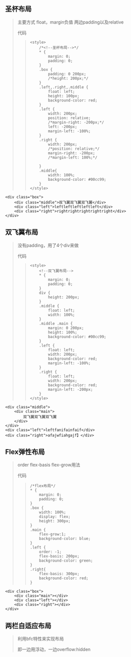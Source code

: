 ## 圣杯布局

> 主要方式  float，margin负值  两边padding以及relative
>
> 代码
>
> > ```
> > <style>
> >     /*<!--圣杯布局-->*/
> >     * {
> >         margin: 0;
> >         padding: 0;
> >     }
> >     .box {
> >         padding: 0 200px;
> >         /*height: 200px;*/
> >     }
> >     .left,.right,.middle {
> >         float: left;
> >         height: 100px;
> >         background-color: red;
> >     }
> >     .left {
> >         width: 200px;
> >         position: relative;
> >         /*margin-right: -200px;*/
> >         left: -200px;
> >         margin-left: -100%;
> >     }
> >     .right {
> >         width: 200px;
> >         /*position: relative;*/
> >         margin-right: -200px;
> >         /*margin-left: 100%;*/
> > 
> >     }
> >     .middle{
> >         width: 100%;
> >         background-color: #00cc99;
> >     }
> > </style>
> > ```

```
<div class="box">
    <div class="middle">双飞翼双飞翼双飞翼</div>
    <div class="left">leftleftleftleftleft</div>
    <div class="right">rightrightrightrightright</div>
</div>
```

## 双飞翼布局

> 没有padding，用了4个div来做
>
> 代码
>
> > ```
> > <style>
> >     <!--双飞翼布局-->
> >     * {
> >         margin: 0;
> >         padding: 0;
> >     }
> >     div {
> >         height: 200px;
> >     }
> >     .middle {
> >         float: left;
> >         width: 100%;
> >     }
> >     .middle .main {
> >         margin: 0 200px;
> >         height: 100%;
> >         background-color: #00cc99;
> >     }
> >     .left {
> >         float: left;
> >         width: 200px;
> >         background-color: red;
> >         margin-left: -100%;
> >     }
> >     .right {
> >         float: left;
> >         width: 200px;
> >         background-color: red;
> >         margin-left: -200px;
> >     }
> > </style>
> > ```

```
<div class="middle">
    <div class="main">
        双飞翼双飞翼双飞翼
    </div>
</div>
<div class="left">leftfanifainfaif</div>
<div class="right">afajwfiahgajf】</div>
```

## Flex弹性布局

> order flex-basis  flex-grow用法
>
> 代码
>
> > ```
> > /*flex布局*/
> > * {
> >     margin: 0;
> >     padding: 0;
> > }
> > .box {
> >     width: 100%;
> >     display: flex;
> >     height: 300px;
> > }
> > .main {
> >     flex-grow:1;
> >     background-color: blue;
> > }
> > .left {
> >     order: -1;
> >     flex-basis: 200px;
> >     background-color: green;
> > }
> > .right{
> >     flex-basis: 300px;
> >     background-color: red;
> > }
> > ```

```
<div class="box">
    <div class="main"></div>
    <div class="left"></div>
    <div class="right"></div>
</div>
```

## 两栏自适应布局

> 利用bfc特性来实现布局
>
> 即一边用浮动，一边overflow:hidden